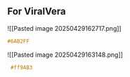 ## For ViralVera


![[Pasted image 20250429162717.png]]
```css
#6AB2FF
```

![[Pasted image 20250429163148.png]]

```CSS
 #ff9AB3
```

